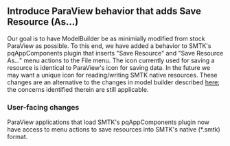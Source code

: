 ## Introduce ParaView behavior that adds Save Resource (As...)

Our goal is to have ModelBuilder be as minimially modified from stock
ParaView as possible. To this end, we have added a behavior to SMTK's
pqAppComponents plugin that inserts "Save Resource" and "Save Resource
As..." menu actions to the File menu.
The icon currently used for saving a resource is identical to
ParaView's icon for saving data. In the future we may want a unique
icon for reading/writing SMTK native resources.
These changes are an alternative to the changes in model builder
described
[here](https://gitlab.kitware.com/cmb/cmb/merge_requests/612); the
concerns identified therein are still applicable.

### User-facing changes

ParaView applications that load SMTK's pqAppComponents plugin now have
access to menu actions to save resources into SMTK's native (*.smtk) format.
